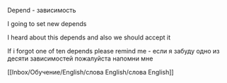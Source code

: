 
Depend - зависимость

I going to set new depends 

I heard about  this depends and also we should accept it 

If i forgot one of ten depends please remind me - если я забуду одно из десяти зависимостей пожалуйста напомни мне


[[Inbox/Обучение/English/слова English/слова English]]